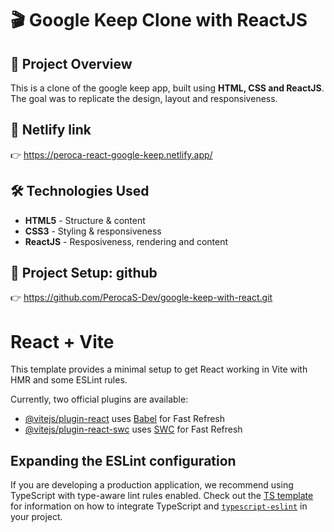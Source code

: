 # 🎬 Google Keep Clone with ReactJS

## 📌 Project Overview

This is a clone of the google keep app, built using **HTML, CSS and ReactJS**.
The goal was to replicate the design, layout and responsiveness.

## 🔗 Netlify link

👉 https://peroca-react-google-keep.netlify.app/

## 🛠️ Technologies Used

- **HTML5** - Structure & content
- **CSS3** - Styling & responsiveness
- **ReactJS** - Resposiveness, rendering and content

## 📂 Project Setup: github

👉 https://github.com/PerocaS-Dev/google-keep-with-react.git

# React + Vite

This template provides a minimal setup to get React working in Vite with HMR and some ESLint rules.

Currently, two official plugins are available:

- [@vitejs/plugin-react](https://github.com/vitejs/vite-plugin-react/blob/main/packages/plugin-react) uses [Babel](https://babeljs.io/) for Fast Refresh
- [@vitejs/plugin-react-swc](https://github.com/vitejs/vite-plugin-react/blob/main/packages/plugin-react-swc) uses [SWC](https://swc.rs/) for Fast Refresh

## Expanding the ESLint configuration

If you are developing a production application, we recommend using TypeScript with type-aware lint rules enabled. Check out the [TS template](https://github.com/vitejs/vite/tree/main/packages/create-vite/template-react-ts) for information on how to integrate TypeScript and [`typescript-eslint`](https://typescript-eslint.io) in your project.
